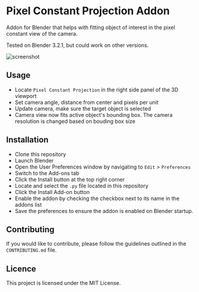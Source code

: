 # Pixel Constant Projection Addon

Addon for Blender that helps with fitting object of interest in the pixel constant view of the camera.

Tested on Blender 3.2.1, but could work on other versions.

![screenshot](https://github.com/algaj/pixel-constant-projection/blob/main/screenshots/tool_screenshot.png?raw=true)

## Usage
- Locate `Pixel Constant Projection` in the right side panel of the 3D viewport
- Set camera angle, distance from center and pixels per unit
- Update camera, make sure the target object is selected
- Camera view now fits active object's bounding box. The camera resolution is changed based on bouding box size

## Installation
- Clone this repository
- Launch Blender
- Open the User Preferences window by navigating to `Edit` > `Preferences`
- Switch to the Add-ons tab
- Click the Install button at the top right corner
- Locate and select the `.py` file located in this repository
- Click the Install Add-on button
- Enable the addon by checking the checkbox next to its name in the addons list
- Save the preferences to ensure the addon is enabled on Blender startup.

## Contributing
If you would like to contribute, please follow the guidelines outlined in the `CONTRIBUTING.md` file.

## Licence
This project is licensed under the MIT License.
